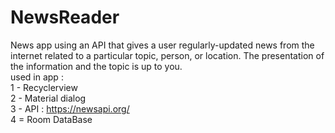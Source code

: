 # NewsReader
News app using an API that gives a user regularly-updated news from the internet related to a particular topic, person, or location. The presentation of the information and the topic is up to you. <br />
used in app : <br />
1 - Recyclerview <br />
2 - Material dialog <br />
3 - API : https://newsapi.org/ <br />
4 = Room DataBase <br />
